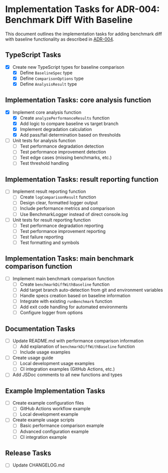 # Implementation Tasks for ADR-004: Benchmark Diff With Baseline

This document outlines the implementation tasks for adding benchmark diff with baseline functionality as described in [ADR-004](./adr-004-benchmark-diff-with-baseline.en.md).


## TypeScript Tasks

- [x] Create new TypeScript types for baseline comparison
  - [x] Define `BaselineSpec` type
  - [x] Define `ComparisonOptions` type
  - [x] Define `AnalysisResult` type

## Implementation Tasks: core analysis function

- [x] Implement core analysis function
  - [x] Create `analyzePerformanceResults` function
  - [x] Add logic to compare baseline vs target branch
  - [x] Implement degradation calculation
  - [x] Add pass/fail determination based on thresholds

- [ ] Unit tests for analysis function
  - [ ] Test performance degradation detection
  - [ ] Test performance improvement detection
  - [ ] Test edge cases (missing benchmarks, etc.)
  - [ ] Test threshold handling

## Implementation Tasks: result reporting function

- [ ] Implement result reporting function
  - [ ] Create `logComparisonResult` function
  - [ ] Design clear, formatted logger output
  - [ ] Include performance metrics and comparison
  - [ ] Use BenchmarkLogger instead of direct console.log

- [ ] Unit tests for result reporting function
  - [ ] Test performance degradation reporting
  - [ ] Test performance improvement reporting
  - [ ] Test failure reporting
  - [ ] Test formatting and symbols

## Implementation Tasks: main benchmark comparison function

- [ ] Implement main benchmark comparison function
  - [ ] Create `benchmarkDiffWithBaseline` function
  - [ ] Add target branch auto-detection from git and environment variables
  - [ ] Handle specs creation based on baseline information
  - [ ] Integrate with existing `runBenchmark` function
  - [ ] Add exit code handling for automated environments
  - [ ] Configure logger from options

## Documentation Tasks

- [ ] Update README.md with performance comparison information
  - [ ] Add explanation of `benchmarkDiffWithBaseline` function
  - [ ] Include usage examples

- [ ] Create usage guide
  - [ ] Local development usage examples
  - [ ] CI integration examples (GitHub Actions, etc.)

- [ ] Add JSDoc comments to all new functions and types

## Example Implementation Tasks

- [ ] Create example configuration files
  - [ ] GitHub Actions workflow example
  - [ ] Local development example

- [ ] Create example usage scripts
  - [ ] Basic performance comparison example
  - [ ] Advanced configuration example
  - [ ] CI integration example

## Release Tasks

- [ ] Update CHANGELOG.md
